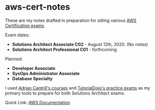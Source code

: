 # aws-cert-notes

These are my notes drafted in preparation for sitting various [AWS Certification exams](https://aws.amazon.com/certification/).

Exam dates:
* **Solutions Architect Associate C02** - August 12th, 2020. (No notes)
* **Solutions Architect Professional C01** - forthcoming

Planned:
* **Developer Associate**
* **SysOps Administrator Associate**
* **Database Specialty**

I used [Adrian Cantrill's courses](https://learn.cantrill.io/) and [TutorialDojo's practice exams](https://tutorialsdojo.com/) as my primary tools to prepare for both Solutions Architect exams.

Quick Link: [AWS Documentation](https://docs.aws.amazon.com/index.html)
